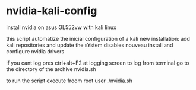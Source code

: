 # nvidia-kali-config
install nvidia on asus GL552vw with kali linux

this script automatize the inicial configuration of a kali new installation:
    add kali repositories and update the sYstem
    disables nouveau
    install and configure nvidia drivers

if you cant log pres ctrl+alt+F2 at logging screen to log from terminal
go to the directory of the archive nvidia.sh

to run the script execute froom root user ./nvidia.sh
